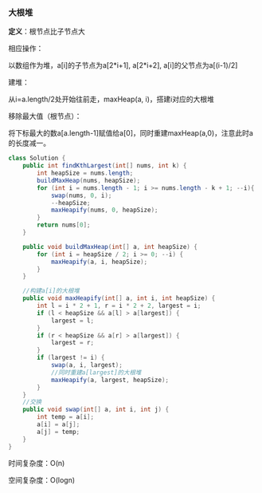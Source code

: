 ### 大根堆

**定义**：根节点比子节点大

相应操作：

以数组作为堆，a[i]的子节点为a[2\*i+1], a[2\*i+2], a[i]的父节点为a[(i-1)/2]

建堆：

从i=a.length/2处开始往前走，maxHeap(a, i)，搭建i对应的大根堆

移除最大值（根节点）：

将下标最大的数a[a.length-1]赋值给a[0]，同时重建maxHeap(a,0)，注意此时a的长度减一。

```java
class Solution {
    public int findKthLargest(int[] nums, int k) {
        int heapSize = nums.length;
        buildMaxHeap(nums, heapSize);
        for (int i = nums.length - 1; i >= nums.length - k + 1; --i){
            swap(nums, 0, i);
            --heapSize;
            maxHeapify(nums, 0, heapSize);
        }
        return nums[0];
    }

    public void buildMaxHeap(int[] a, int heapSize) {
        for (int i = heapSize / 2; i >= 0; --i) {
            maxHeapify(a, i, heapSize);
        }
    }

    //构建a[i]的大根堆
    public void maxHeapify(int[] a, int i, int heapSize) {
        int l = i * 2 + 1, r = i * 2 + 2, largest = i;
        if (l < heapSize && a[l] > a[largest]) {
            largest = l;
        } 
        if (r < heapSize && a[r] > a[largest]) {
            largest = r;
        }
        if (largest != i) {
            swap(a, i, largest);
            //同时重建a[largest]的大根堆
            maxHeapify(a, largest, heapSize);
        }
    }
	//交换
    public void swap(int[] a, int i, int j) {
        int temp = a[i];
        a[i] = a[j];
        a[j] = temp;
    }
}
```

时间复杂度：O(n)

空间复杂度：O(logn)